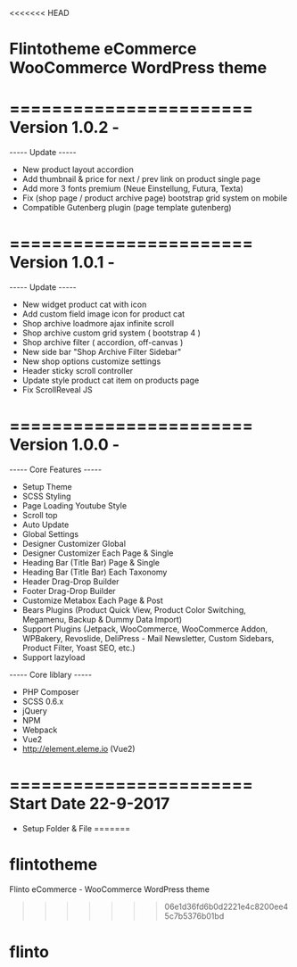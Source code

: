 <<<<<<< HEAD
# Flintotheme eCommerce WooCommerce WordPress theme
=======================
Version 1.0.2 - 
=======================
  ----- Update -----
  + New product layout accordion
  + Add thumbnail & price for next / prev link on product single page
  + Add more 3 fonts premium (Neue Einstellung, Futura, Texta)
  + Fix (shop page / product archive page) bootstrap grid system on mobile
  + Compatible Gutenberg plugin (page template gutenberg)

=======================
Version 1.0.1 - 
=======================
  ----- Update -----
  + New widget product cat with icon
  + Add custom field image icon for product cat
  + Shop archive loadmore ajax infinite scroll
  + Shop archive custom grid system ( bootstrap 4 )
  + Shop archive filter ( accordion, off-canvas )
  + New side bar "Shop Archive Filter Sidebar"
  + New shop options customize settings
  + Header sticky scroll controller
  + Update style product cat item on products page
  + Fix ScrollReveal JS

=======================
Version 1.0.0 - 
=======================
  ----- Core Features -----
  + Setup Theme
  + SCSS Styling
  + Page Loading Youtube Style
  + Scroll top
  + Auto Update
  + Global Settings
  + Designer Customizer Global
  + Designer Customizer Each Page & Single
  + Heading Bar (Title Bar) Page & Single
  + Heading Bar (Title Bar) Each Taxonomy
  + Header Drag-Drop Builder
  + Footer Drag-Drop Builder 
  + Customize Metabox Each Page & Post
  + Bears Plugins (Product Quick View, Product Color Switching, Megamenu, Backup & Dummy Data Import)
  + Support Plugins (Jetpack, WooCommerce, WooCommerce Addon, WPBakery, Revoslide, DeliPress - Mail Newsletter, Custom Sidebars, Product Filter, Yoast SEO, etc.)
  + Support lazyload

  ----- Core liblary -----
  + PHP Composer
  + SCSS 0.6.x
  + jQuery
  + NPM
  + Webpack
  + Vue2
  + http://element.eleme.io (Vue2)

=======================
Start Date 22-9-2017
=======================
  + Setup Folder & File
=======
# flintotheme

Flinto eCommerce - WooCommerce WordPress theme
>>>>>>> 06e1d36fd6b0d2221e4c8200ee45c7b5376b01bd
# flinto
